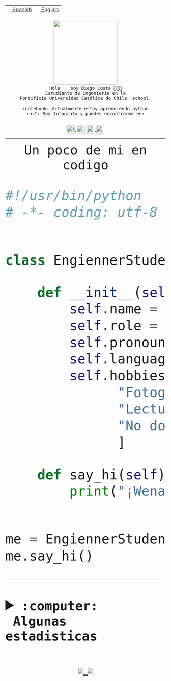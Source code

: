 <table border="0"  align="right">
 <tr><td><a href="README.md"><img src="https://upload.wikimedia.org/wikipedia/commons/thumb/8/89/Bandera_de_Espa%C3%B1a.svg/1200px-Bandera_de_Espa%C3%B1a.svg.png" height="10"> Spanish</a></td>
 <td><a href="README.en.md"><img src="https://upload.wikimedia.org/wikipedia/commons/a/a4/Flag_of_the_United_States.svg" height="10"> English</a></td></tr>
</table><br><br><br>


<p align="center">
  <img src="https://github.com/diegocostares/diegocostares/blob/main/Images/aaa2.gif?raw=true" width="200px">
  <br><samp>
    Hola <img src="https://media.giphy.com/media/hvRJCLFzcasrR4ia7z/giphy.gif" width="16px"> soy Diego Costa 👨🏻‍💻<br>
    Estudiante de ingeniería en la <br>
    Pontificia Universidad Católica de Chile :school:<br>
  <br>
    :notebook: Actualmente estoy aprendiendo python <br>
    :art: Soy fotografo y puedes encontrarme en: <br>
  <br></samp>
  
</p>

<p align="center">
   <a href="https://instagram.com/diegocosta_no" target="blank">
    <img 
    align="center" src="https://cdn.jsdelivr.net/npm/simple-icons@3.0.1/icons/instagram.svg" alt="instagram" height="25px" width="25px" />
  </a>
  <a style="border: 3px solid; color: white;"href="https://t.me/diegocosta_no" target="blank">
  <img
  align="center" alt="Telegram" width="25px" src="https://icons-for-free.com/iconfiles/png/512/Telegram-1324888767380505522.png" />
</a>
<a href="https://api.whatsapp.com/send?phone=56971897835&text=Hola!" target="blank">
  <img
  align="center" alt="wtsp" width="25px" src="https://img.icons8.com/pastel-glyph/2x/whatsapp--v2.png" />
</a>
<a href="https://www.linkedin.com/in/diego-costa-786249213/" target="blank">
  <img
  align="center" alt="wtsp" width="25px" src="https://img.icons8.com/metro/452/linkedin.png" />
</a>

  </a>
</p>

---


<p align="center"><font size="25"><samp>Un poco de mi en codigo</samp></front></p>


```python
#!/usr/bin/python
# -*- coding: utf-8 -*-


class EngiennerStudent:

    def __init__(self):
        self.name = "Diego Costa"
        self.role = "Estudiante"
        self.pronouns = "he/him"
        self.language_spoken = ["es_CL", "en_US"]
        self.hobbies = [
              "Fotografia",
              "Lectura",
              "No dormir",
              ]

    def say_hi(self):
        print("¡Wena mundo!")


me = EngiennerStudent()
me.say_hi()
```
---
<details>
  <summary><b><samp>:computer: &nbsp;Algunas estadisticas</samp></b></summary>
  <br/></p>

<!--START_SECTION:waka-->
![Code Time](http://img.shields.io/badge/Code%20Time-287%20hrs%2042%20mins-blue)

**Soy nocturno 🦉** 

```text
🌞 Mañana     0 commits      ░░░░░░░░░░░░░░░░░░░░░░░░░   0.0% 
🌆 Día        37 commits     ████████░░░░░░░░░░░░░░░░░   32.46% 
🌃 Tarde      28 commits     ██████░░░░░░░░░░░░░░░░░░░   24.56% 
🌙 Noche      49 commits     ██████████░░░░░░░░░░░░░░░   42.98%

```
📅 **Soy más productivo los Miércoles** 

```text
Lunes        1 commits      ░░░░░░░░░░░░░░░░░░░░░░░░░   0.88% 
Martes       1 commits      ░░░░░░░░░░░░░░░░░░░░░░░░░   0.88% 
Miércoles    77 commits     █████████████████░░░░░░░░   67.54% 
Jueves       2 commits      ░░░░░░░░░░░░░░░░░░░░░░░░░   1.75% 
Viernes      1 commits      ░░░░░░░░░░░░░░░░░░░░░░░░░   0.88% 
Sábado       16 commits     ███░░░░░░░░░░░░░░░░░░░░░░   14.04% 
Domingo      16 commits     ███░░░░░░░░░░░░░░░░░░░░░░   14.04%

```


📊 **Esta semana me dediqué a** 

```text
🐱‍💻 Proyectos: 
Ing_Software             5 hrs 41 mins       ████████░░░░░░░░░░░░░░░░░   34.51% 
Unknown Project          4 hrs 43 mins       ███████░░░░░░░░░░░░░░░░░░   28.65% 
T0                       4 hrs 37 mins       ███████░░░░░░░░░░░░░░░░░░   28.09% 
T0-2020-2-DquezadaO      1 hr 20 mins        ██░░░░░░░░░░░░░░░░░░░░░░░   8.16% 
G74_BDD                  5 mins              ░░░░░░░░░░░░░░░░░░░░░░░░░   0.59%

```


 Last Updated on 27/03/2022 10:25:25 UTC
<!--END_SECTION:waka-->
  
  

 <p align="center"> <img src="https://github-readme-stats.vercel.app/api?username=diegocostares&show_icons=true&theme=ayu-mirage" alt="abhisheknaiidu" /></p>
 
</details>

<p align=center>
  <a href="https://github.com/diegocostares">
    <img src="https://badges.pufler.dev/visits/diegocostares/diegocostares?style=flat-square&color=black&logo=github">
  </a>
  <a href="https://github.com/diegocostares?tab=repositories">
    <img src="https://badges.pufler.dev/repos/diegocostares?style=flat-square&color=black&logo=github">
  </a>
</p>
